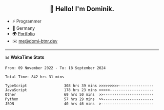 <h2 align="center">👋 Hello! I'm Dominik.</h2>

- ⚡ Programmer
- 📍 Germany
- 🌍 [Portfolio](https://domi-btnr.dev)
- ✉️ [me@domi-btnr.dev](mailto://me@domi-btnr.dev)

---
📊 **WakaTime Stats**
<!--START_SECTION:waka-->

```txt
From: 09 November 2022 - To: 18 September 2024

Total Time: 842 hrs 31 mins

TypeScript                 308 hrs 39 mins >>>>>>>>>----------------   36.63 %
JavaScript                 178 hrs 23 mins >>>>>--------------------   21.17 %
Other                      69 hrs 50 mins  >>-----------------------   08.29 %
Python                     57 hrs 29 mins  >>-----------------------   06.82 %
JSON                       40 hrs 46 mins  >------------------------   04.84 %
```

<!--END_SECTION:waka-->
